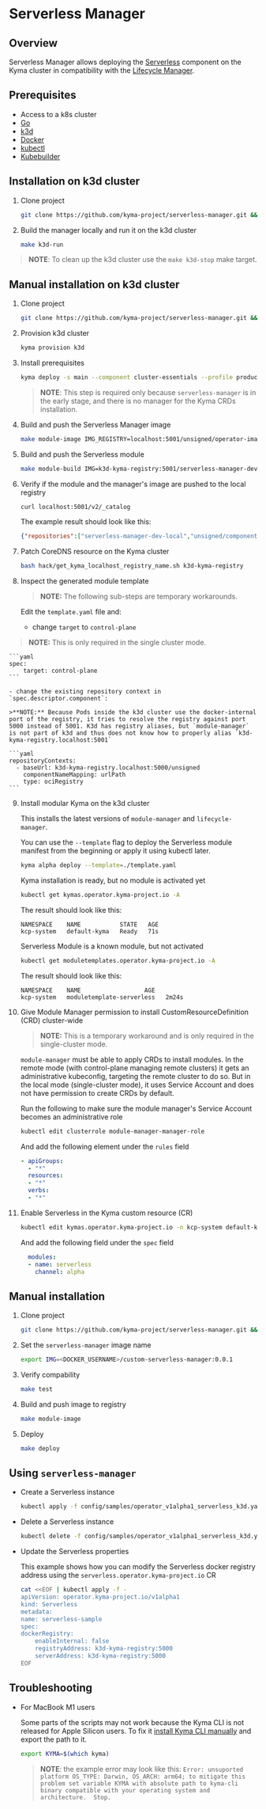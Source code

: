 # Serverless Manager

## Overview

Serverless Manager allows deploying the [Serverless](https://kyma-project.io/docs/kyma/latest/01-overview/main-areas/serverless/) component on the Kyma cluster in compatibility with the [Lifecycle Manager](https://github.com/kyma-project/lifecycle-manager).

## Prerequisites

- Access to a k8s cluster
- [Go](https://go.dev/)
- [k3d](https://k3d.io/)
- [Docker](https://www.docker.com/)
- [kubectl](https://kubernetes.io/docs/tasks/tools/)
- [Kubebuilder](https://book.kubebuilder.io/)

## Installation on k3d cluster

1. Clone project

    ```bash
    git clone https://github.com/kyma-project/serverless-manager.git && cd serverless-manager/
    ```

2. Build the manager locally and run it on the k3d cluster

    ```bash
    make k3d-run
    ```

>**NOTE**: To clean up the k3d cluster use the `make k3d-stop` make target.

## Manual installation on k3d cluster

1. Clone project

    ```bash
    git clone https://github.com/kyma-project/serverless-manager.git && cd serverless-manager/
    ```

2. Provision k3d cluster

    ```bash
    kyma provision k3d
    ```

3. Install prerequisites

    ```bash
    kyma deploy -s main --component cluster-essentials --profile production --ci
    ```

    > **NOTE**: This step is required only because `serverless-manager` is in the early stage, and there is no manager for the Kyma CRDs installation.

4. Build and push the Serverless Manager image

    ```bash
    make module-image IMG_REGISTRY=localhost:5001/unsigned/operator-images IMG=localhost:5001/serverless-manager-dev-local:0.0.1
    ```

5. Build and push the Serverless module

    ```bash
    make module-build IMG=k3d-kyma-registry:5001/serverless-manager-dev-local:0.0.1 MODULE_REGISTRY=localhost:5001/unsigned
    ```

6. Verify if the module and the manager's image are pushed to the local registry

    ```bash
    curl localhost:5001/v2/_catalog
    ```

    The example result should look like this:

    ```json
    {"repositories":["serverless-manager-dev-local","unsigned/component-descriptors/kyma.project.io/module/serverless"]}
    ```

7. Patch CoreDNS resource on the Kyma cluster

    ```bash
    bash hack/get_kyma_localhost_registry_name.sh k3d-kyma-registry
    ```

8. Inspect the generated module template

    >**NOTE:** The following sub-steps are temporary workarounds.

    Edit the `template.yaml` file and:

    - change `target` to `control-plane`

 >**NOTE:** This is only required in the single cluster mode.

    ```yaml
    spec:
        target: control-plane
    ```

    - change the existing repository context in `spec.descriptor.component`:  
    
    >**NOTE:** Because Pods inside the k3d cluster use the docker-internal port of the registry, it tries to resolve the registry against port 5000 instead of 5001. K3d has registry aliases, but `module-manager` is not part of k3d and thus does not know how to properly alias `k3d-kyma-registry.localhost:5001`

    ```yaml
    repositoryContexts:                                                                           
      - baseUrl: k3d-kyma-registry.localhost:5000/unsigned
        componentNameMapping: urlPath                                                               
        type: ociRegistry
    ```

9. Install modular Kyma on the k3d cluster

    This installs the latest versions of `module-manager` and `lifecycle-manager`.

    You can use the `--template` flag to deploy the Serverless module manifest from the beginning or apply it using kubectl later.

    ```bash
    kyma alpha deploy --template=./template.yaml
    ```

    Kyma installation is ready, but no module is activated yet

    ```bash
    kubectl get kymas.operator.kyma-project.io -A
    ```

    The result should look like this:

    ```text
    NAMESPACE    NAME           STATE   AGE
    kcp-system   default-kyma   Ready   71s
    ```

    Serverless Module is a known module, but not activated

    ```bash
    kubectl get moduletemplates.operator.kyma-project.io -A 
    ```

    The result should look like this:

    ```text
    NAMESPACE    NAME                  AGE
    kcp-system   moduletemplate-serverless   2m24s
    ```

10. Give Module Manager permission to install CustomResourceDefinition (CRD) cluster-wide

    >**NOTE:** This is a temporary workaround and is only required in the single-cluster mode.

    `module-manager` must be able to apply CRDs to install modules. In the remote mode (with control-plane managing remote clusters) it gets an administrative kubeconfig, targeting the remote cluster to do so. But in the local mode (single-cluster mode), it uses Service Account and does not have permission to create CRDs by default.

    Run the following to make sure the module manager's Service Account becomes an administrative role

    ```bash
    kubectl edit clusterrole module-manager-manager-role
    ```

    And add the following element under the `rules` field

    ```yaml
    - apiGroups:
      - "*"
      resources:
      - "*"                  
      verbs:                  
      - "*"
    ```

11. Enable Serverless in the Kyma custom resource (CR)

    ```bash
    kubectl edit kymas.operator.kyma-project.io -n kcp-system default-kyma
    ```

    And add the following field under the `spec` field

    ```yaml
      modules:
      - name: serverless
        channel: alpha
    ```

## Manual installation

1. Clone project

    ```bash
    git clone https://github.com/kyma-project/serverless-manager.git && cd serverless-manager/
    ```

2. Set the `serverless-manager` image name

    ```bash
    export IMG=<DOCKER_USERNAME>/custom-serverless-manager:0.0.1
    ```

3. Verify compability

    ```bash
    make test
    ```

4. Build and push image to registry

    ```bash
    make module-image
    ```

5. Deploy

    ```bash
    make deploy
    ```

## Using `serverless-manager`

- Create a Serverless instance

    ```bash
    kubectl apply -f config/samples/operator_v1alpha1_serverless_k3d.yaml
    ```

- Delete a Serverless instance

    ```bash
    kubectl delete -f config/samples/operator_v1alpha1_serverless_k3d.yaml
    ```

- Update the Serverless properties

    This example shows how you can modify the Serverless docker registry address using the `serverless.operator.kyma-project.io` CR

    ```bash
    cat <<EOF | kubectl apply -f -
    apiVersion: operator.kyma-project.io/v1alpha1
    kind: Serverless
    metadata:
    name: serverless-sample
    spec:
    dockerRegistry:
        enableInternal: false
        registryAddress: k3d-kyma-registry:5000
        serverAddress: k3d-kyma-registry:5000
    EOF
    ```

## Troubleshooting

- For MacBook M1 users

    Some parts of the scripts may not work because the Kyma CLI is not released for Apple Silicon users. To fix it [install Kyma CLI manually](https://github.com/kyma-project/cli#installation) and export the path to it.

    ```bash
    export KYMA=$(which kyma)
    ```

    > **NOTE**: the example error may look like this: `Error: unsuported platform OS_TYPE: Darwin, OS_ARCH: arm64; to mitigate this problem set variable KYMA with absolute path to kyma-cli binary compatible with your operating system and architecture.  Stop.`
